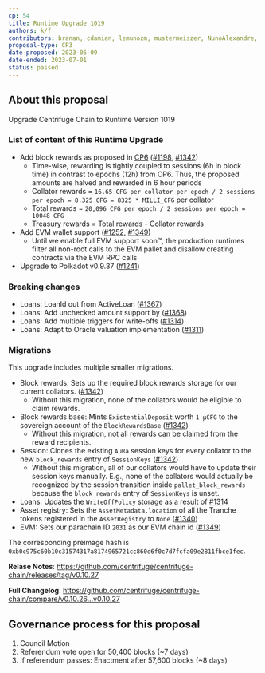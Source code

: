 ```yaml
---
cp: 54
title: Runtime Upgrade 1019
authors: k/f
contributors: branan, cdamian, lemunozm, mustermeiszer, NunoAlexandre, thea-leake, wischli
proposal-type: CP3
date-proposed: 2023-06-09
date-ended: 2023-07-01
status: passed
---
```


## About this proposal

Upgrade Centrifuge Chain to Runtime Version 1019

### List of content of this Runtime Upgrade

* Add block rewards as proposed in [CP6](https://github.com/centrifuge/cps/blob/main/cps/CP6.md) ([#1198](https://github.com/centrifuge/centrifuge-chain/pull/1198), [#1342](https://github.com/centrifuge/centrifuge-chain/pull/1342))
  * Time-wise, rewarding is tightly coupled to sessions (6h in block time) in contrast to epochs (12h) from CP6. Thus, the proposed amounts are halved and rewarded in 6 hour periods
  * Collator rewards = `16.65 CFG per collator per epoch / 2 sessions per epoch = 8.325 CFG = 8325 * MILLI_CFG` per collator
  * Total rewards = `20,096 CFG per epoch / 2 sessions per epoch = 10048 CFG`
  * Treasury rewards = Total rewards - Collator rewards
* Add EVM wallet support ([#1252](https://github.com/centrifuge/centrifuge-chain/pull/1252), [#1349](https://github.com/centrifuge/centrifuge-chain/pull/1349))
  * Until we enable full EVM support soon™️, the production runtimes filter all non-root calls to the EVM pallet and disallow creating contracts via the EVM RPC calls
* Upgrade to Polkadot v0.9.37 ([#1241](https://github.com/centrifuge/centrifuge-chain/pull/1241))

### Breaking changes

* Loans: LoanId out from ActiveLoan ([#1367](https://github.com/centrifuge/centrifuge-chain/pull/1367))
* Loans: Add unchecked amount support by ([#1368](https://github.com/centrifuge/centrifuge-chain/pull/1368))
* Loans: Add multiple triggers for write-offs ([#1314](https://github.com/centrifuge/centrifuge-chain/pull/1314))
* Loans: Adapt to Oracle valuation implementation ([#1311](https://github.com/centrifuge/centrifuge-chain/pull/1311))

### Migrations

This upgrade includes multiple smaller migrations.

* Block rewards: Sets up the required block rewards storage for our current collators. ([#1342](https://github.com/centrifuge/centrifuge-chain/pull/1342))
  * Without this migration, none of the collators would be eligible to claim rewards.
* Block rewards base: Mints `ExistentialDeposit` worth `1 µCFG` to the sovereign account of the `BlockRewardsBase` ([#1342](https://github.com/centrifuge/centrifuge-chain/pull/1342))
  * Without this migration, not all rewards can be claimed from the reward recipients.
* Session: Clones the existing `AuRa` session keys for every collator to the new `block_rewards` entry of `SessionKeys` ([#1342](https://github.com/centrifuge/centrifuge-chain/pull/1342))
  * Without this migration, all of our collators would have to update their session keys manually. E.g., none of the collators would actually be recognized by the session transition inside `pallet_block_rewards` because the `block_rewards` entry of `SessionKeys` is unset.
* Loans: Updates the `WriteOffPolicy` storage as a result of [#1314](https://github.com/centrifuge/centrifuge-chain/pull/1314)
* Asset registry: Sets the `AssetMetadata.location` of all the Tranche tokens registered in the `AssetRegistry` to `None` ([#1340](https://github.com/centrifuge/centrifuge-chain/pull/1340))
* EVM: Sets our parachain ID `2031` as our EVM chain id ([#1349](https://github.com/centrifuge/centrifuge-chain/pull/1349))

The corresponding preimage hash is `0xb0c975c60b10c31574317a8174965721cc860d6f0c7d7fcfa09e2811fbce1fec`.

**Relase Notes**: https://github.com/centrifuge/centrifuge-chain/releases/tag/v0.10.27

**Full Changelog**: https://github.com/centrifuge/centrifuge-chain/compare/v0.10.26...v0.10.27

## Governance process for this proposal
1. Council Motion 
2. Referendum vote open for 50,400 blocks (~7 days)
3. If referendum passes: Enactment after 57,600 blocks (~8 days)
